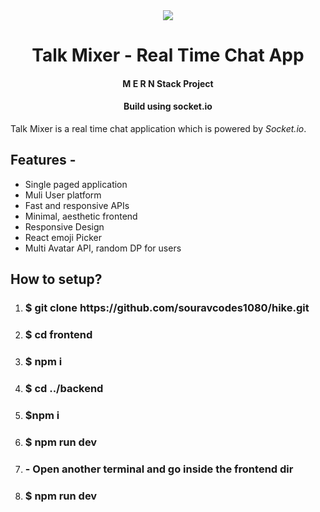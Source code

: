<div align="center">
<img src="./frontend/public/favicon.ico">
 <h1>
 Talk Mixer - Real Time Chat App
</h1>
<h4>M E R N Stack Project</h4>
<h4>Build using socket.io</h4>
</div>
<p>Talk Mixer is a real time chat application which is powered by <i>Socket.io</i>. 

<h2>Features - </h2>
<ul>
<li>Single paged application</li>
<li>Muli User platform</li>
<li>Fast and responsive APIs</li>
<li>Minimal, aesthetic frontend</li>
<li>Responsive Design</li>
<li>React emoji Picker</li>
<li>Multi Avatar API, random DP for users</li>
</ul>

<h2>How to setup?</h2>
<ol>
<li><h3>$ git clone https://github.com/souravcodes1080/hike.git</h3></li>
<li><h3>$ cd frontend</h3></li>
<li><h3>$ npm i</h3></li>
<li><h3>$ cd ../backend</h3></li>
<li><h3>$npm i</h3></li>
<li><h3>$ npm run dev</h3></li>
<li><h3>- Open another terminal and go inside the frontend dir</h3></li>
<li><h3>$ npm run dev</h3></li>
</ol>


